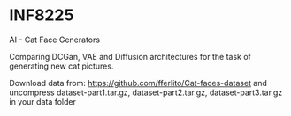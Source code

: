 # INF8225
AI - Cat Face Generators

Comparing DCGan, VAE and Diffusion architectures for the 
task of generating new cat pictures.

Download data from:
https://github.com/fferlito/Cat-faces-dataset
and uncompress dataset-part1.tar.gz, dataset-part2.tar.gz, dataset-part3.tar.gz in your data folder
